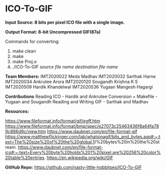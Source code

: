 # ICO-To-GIF

**Input Source: 8 bits per pixel ICO file with a single image.**

**Output Format: 8-bit Uncompressed GIF(87a)**

Commands for converting:
  1. make clean
  2. make
  3. make Proj.o
  4. ./ICO-To-GIF *source file name* *destination file name*
  
**Team Members:**
IMT2020022 Meda Madhav
IMT2020032 Sarthak Harne
IMT2020034 Ankrutee Arora
IMT2020120 Sougandh Krishna K S
IMT2020509 Hardik Khandelwal
IMT2020536 Yugaan Mangesh Hagargi

**Contributions**
Reading ICO 			- Hardik and Ankrutee
Conversion + Makefile 		- Yugaan and Sougandh
Reading and Writing GIF 	- Sarthak and Madhav



**Resources:**

https://www.fileformat.info/format/gif/egff.htm
https://www.fileformat.info/format/bmp/spec/e27073c25463436f8a64fa789c886d9c/view.htm
https://www.daubnet.com/en/file-format-gif
https://www.matthewflickinger.com/lab/whatsinagif/bits_and_bytes.asp#:~:text=The%20size%20of%20the%20global,1)%20bytes%20in%20the%20stream.
https://www.daubnet.com/en/file-format-ico#:~:text=Every%20byte%20holds%201%20pixel,are%20256%20color%20table%20entries.
https://en.wikipedia.org/wiki/GIF

**GitHub Repo:**
https://github.com/nasty-little-hobbitses/ICO-To-GIF
